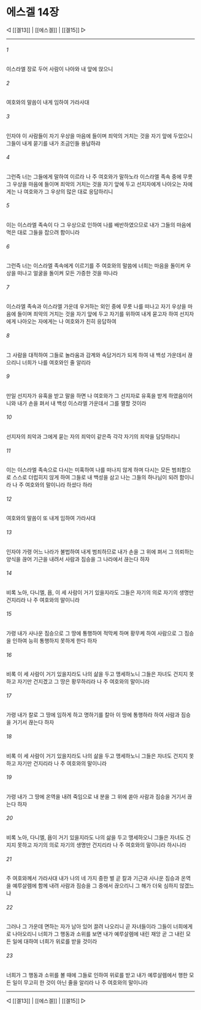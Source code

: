 ﻿# 에스겔 14장

◁ [[겔13]] | [[에스겔]] | [[겔15]] ▷
***

###### 1
이스라엘 장로 두어 사람이 나아와 내 앞에 앉으니

###### 2
여호와의 말씀이 내게 임하여 가라사대

###### 3
인자야 이 사람들이 자기 우상을 마음에 들이며 죄악의 거치는 것을 자기 앞에 두었으니 그들이 내게 묻기를 내가 조금인들 용납하랴

###### 4
그런즉 너는 그들에게 말하여 이르라 나 주 여호와가 말하노라 이스라엘 족속 중에 무릇 그 우상을 마음에 들이며 죄악의 거치는 것을 자기 앞에 두고 선지자에게 나아오는 자에게는 나 여호와가 그 우상의 많은 대로 응답하리니

###### 5
이는 이스라엘 족속이 다 그 우상으로 인하여 나를 배반하였으므로 내가 그들의 마음에 먹은 대로 그들을 잡으려 함이니라

###### 6
그런즉 너는 이스라엘 족속에게 이르기를 주 여호와의 말씀에 너희는 마음을 돌이켜 우상을 떠나고 얼굴을 돌이켜 모든 가증한 것을 떠나라

###### 7
이스라엘 족속과 이스라엘 가운데 우거하는 외인 중에 무릇 나를 떠나고 자기 우상을 마음에 들이며 죄악의 거치는 것을 자기 앞에 두고 자기를 위하여 내게 묻고자 하여 선지자에게 나아오는 자에게는 나 여호와가 친히 응답하여

###### 8
그 사람을 대적하여 그들로 놀라움과 감계와 속담거리가 되게 하여 내 백성 가운데서 끊으리니 너희가 나를 여호와인 줄 알리라

###### 9
만일 선지자가 유혹을 받고 말을 하면 나 여호와가 그 선지자로 유혹을 받게 하였음이어니와 내가 손을 펴서 내 백성 이스라엘 가운데서 그를 멸할 것이라

###### 10
선지자의 죄악과 그에게 묻는 자의 죄악이 같은즉 각각 자기의 죄악을 담당하리니

###### 11
이는 이스라엘 족속으로 다시는 미혹하여 나를 떠나지 않게 하며 다시는 모든 범죄함으로 스스로 더럽히지 않게 하여 그들로 내 백성을 삼고 나는 그들의 하나님이 되려 함이니라 나 주 여호와의 말이니라 하셨다 하라

###### 12
여호와의 말씀이 또 내게 임하여 가라사대

###### 13
인자야 가령 어느 나라가 불법하여 내게 범죄하므로 내가 손을 그 위에 펴서 그 의뢰하는 양식을 끊어 기근을 내려서 사람과 짐승을 그 나라에서 끊는다 하자

###### 14
비록 노아, 다니엘, 욥, 이 세 사람이 거기 있을지라도 그들은 자기의 의로 자기의 생명만 건지리라 나 주 여호와의 말이니라

###### 15
가령 내가 사나운 짐승으로 그 땅에 통행하여 적막케 하며 황무케 하여 사람으로 그 짐승을 인하여 능히 통행하지 못하게 한다 하자

###### 16
비록 이 세 사람이 거기 있을지라도 나의 삶을 두고 맹세하노니 그들은 자녀도 건지지 못하고 자기만 건지겠고 그 땅은 황무하리라 나 주 여호와의 말이니라

###### 17
가령 내가 칼로 그 땅에 임하게 하고 명하기를 칼아 이 땅에 통행하라 하여 사람과 짐승을 거기서 끊는다 하자

###### 18
비록 이 세 사람이 거기 있을지라도 나의 삶을 두고 맹세하노니 그들은 자녀도 건지지 못하고 자기만 건지리라 나 주 여호와의 말이니라

###### 19
가령 내가 그 땅에 온역을 내려 죽임으로 내 분을 그 위에 쏟아 사람과 짐승을 거기서 끊는다 하자

###### 20
비록 노아, 다니엘, 욥이 거기 있을지라도 나의 삶을 두고 맹세하오니 그들은 자녀도 건지지 못하고 자기의 의로 자기의 생명만 건지리라 나 주 여호와의 말이니라 하시니라

###### 21
주 여호와께서 가라사대 내가 나의 네 가지 중한 벌 곧 칼과 기근과 사나운 짐승과 온역을 예루살렘에 함께 내려 사람과 짐승을 그 중에서 끊으리니 그 해가 더욱 심하지 않겠느냐

###### 22
그러나 그 가운데 면하는 자가 남아 있어 끌려 나오리니 곧 자녀들이라 그들이 너희에게로 나아오리니 너희가 그 행동과 소위를 보면 내가 예루살렘에 내린 재앙 곧 그 내린 모든 일에 대하여 너희가 위로를 받을 것이라

###### 23
너희가 그 행동과 소위를 볼 때에 그들로 인하여 위로를 받고 내가 예루살렘에서 행한 모든 일이 무고히 한 것이 아닌 줄을 알리라 나 주 여호와의 말이니라

***
◁ [[겔13]] | [[에스겔]] | [[겔15]] ▷
